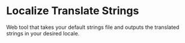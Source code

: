 # Localize Translate Strings
Web tool that takes your default strings file and outputs the translated strings in your desired locale.
